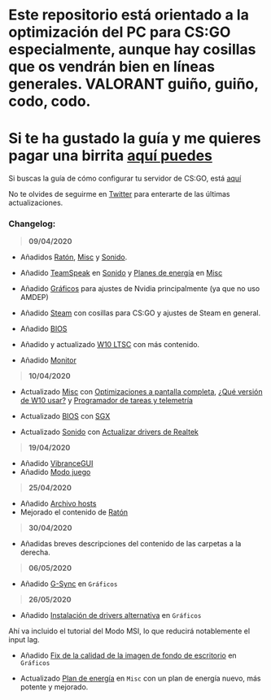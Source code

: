 # Este repositorio está orientado a la optimización del PC para CS:GO especialmente, aunque hay cosillas que os vendrán bien en líneas generales. VALORANT guiño, guiño, codo, codo.

# Si te ha gustado la guía y me quieres pagar una birrita [aquí puedes](https://www.paypal.me/thinkii)

Si buscas la guía de cómo configurar tu servidor de CS:GO, está [aquí](https://github.com/thinkii/CSGO)

No te olvides de seguirme en [Twitter](https://twitter.com/thinkiiCS) para enterarte de las últimas actualizaciones.

### Changelog:

> **09/04/2020**

- Añadidos [Ratón](./Ratón/README.md), [Misc](./Misc/README.md) y [Sonido](./Sonido/README.md).

- Añadido [TeamSpeak](./Sonido/README.md#TeamSpeak) en [Sonido](./Sonido/README.md) y [Planes de energía](./Misc/README.md#Plan-de-energ%C3%ADa) en [Misc](./Misc/README.md)

- Añadido [Gráficos](./Gráficos/README.md) para ajustes de Nvidia principalmente (ya que no uso AMDEP)

- Añadido [Steam](./Steam/README.md) con cosillas para CS:GO y ajustes de Steam en general.

- Añadido [BIOS](./BIOS/README.md)

- Añadido y actualizado [W10 LTSC](./W10%20LTSC/README.md) con más contenido.

- Añadido [Monitor](./Monitor/README.md)

> **10/04/2020**

- Actualizado [Misc](./Misc/README.md) con [Optimizaciones a pantalla completa](./Misc/README.md#Optimizaciones-de-pantalla-completa), [¿Qué versión de W10 usar?](./Misc/README.md#Windows-10) y [Programador de tareas y telemetría](./Misc/README.md#Programador-de-tareas-y-Telemetr%C3%ADa)

- Actualizado [BIOS](./BIOS/README.md) con [SGX](./BIOS/README.md#sgx)

- Actualizado [Sonido](./Sonido/README.md) con [Actualizar drivers de Realtek](./Sonido/README.md#Actualizar-Realtek)

> **19/04/2020**

- Añadido [VibranceGUI](./Gráficos/README.md#VibranceGUI)
- Añadido [Modo juego](./Misc/README.md#Modo-juego)

> **25/04/2020**

- Añadido [Archivo hosts](./Misc/README.md#Archivo-hosts)
- Mejorado el contenido de [Ratón](./Ratón/README.md)

> **30/04/2020**

- Añadidas breves descripciones del contenido de las carpetas a la derecha.

> **06/05/2020**

- Añadido [G-Sync](./Gráficos/README.md#G-Sync) en `Gráficos`

> **26/05/2020**

- Añadido [Instalación de drivers alternativa](./Gráficos/README.md#Instalaci%C3%B3n-de-drivers-alternativa) en `Gráficos`

Ahí va incluido el tutorial del Modo MSI, lo que reducirá notablemente el input lag.

- Añadido [Fix de la calidad de la imagen de fondo de escritorio](./Misc/README.md#Calidad-del-fondo-de-escritorio) en `Gráficos`

- Actualizado [Plan de energía](./Misc/README.md#Plan-de-energ%C3%ADa) en `Misc` con un plan de energía nuevo, más potente y mejorado.
